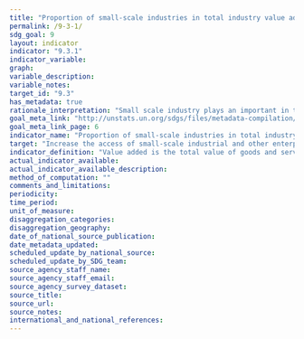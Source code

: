 ```yaml
---
title: "Proportion of small-scale industries in total industry value added"
permalink: /9-3-1/
sdg_goal: 9
layout: indicator
indicator: "9.3.1"
indicator_variable: 
graph: 
variable_description: 
variable_notes: 
target_id: "9.3"
has_metadata: true
rationale_interpretation: "Small scale industry plays an important in the economy of all countries which can be established with the small amount of investment. Such industries are based on processing local raw materials. It generates employment and self-employment. Their share in total value added best describes the size and structure of small industry. This indicator is also well-correlated with other indicators such as the income and employment generated by small scale industry."
goal_meta_link: "http://unstats.un.org/sdgs/files/metadata-compilation/Metadata-Goal-9.pdf"
goal_meta_link_page: 6
indicator_name: "Proportion of small-scale industries in total industry value added"
target: "Increase the access of small-scale industrial and other enterprises, in particular in developing countries, to financial services, including affordable credit, and their integration into value chains and markets."
indicator_definition: "Value added is the total value of goods and services produced by an industry in the given reference period. The indicator is computed as the total value added of small scale industries (as defined in the survey) divided by the total value added of industries of all sizes and multiplied by 100."
actual_indicator_available: 
actual_indicator_available_description: 
method_of_computation: ""
comments_and_limitations: 
periodicity: 
time_period: 
unit_of_measure: 
disaggregation_categories: 
disaggregation_geography: 
date_of_national_source_publication: 
date_metadata_updated: 
scheduled_update_by_national_source: 
scheduled_update_by_SDG_team: 
source_agency_staff_name: 
source_agency_staff_email: 
source_agency_survey_dataset: 
source_title: 
source_url: 
source_notes: 
international_and_national_references: 
---
```


